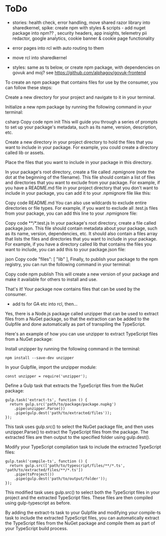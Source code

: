 # ToDo

* stories: health check, error handling, move shared razor library into sharedkernel,
spike: create npm with styles & scripts - add nuget package into npm??
, security headers, app insights, telemetry pii redactor, google analytics, cookie banner & cookie page functionality

* error pages into rcl with auto routing to them

* move rcl into sharedkernel

* styles: same as ts below, or create npm package, with dependencies on govuk and moj? see https://github.com/alphagov/govuk-frontend

To create an npm package that contains files for use by the consumer, you can follow these steps:

Create a new directory for your project and navigate to it in your terminal.

Initialize a new npm package by running the following command in your terminal:

csharp
Copy code
npm init
This will guide you through a series of prompts to set up your package's metadata, such as its name, version, description, etc.

Create a new directory in your project directory to hold the files that you want to include in your package. For example, you could create a directory called lib or assets.

Place the files that you want to include in your package in this directory.

In your package's root directory, create a file called .npmignore (note the dot at the beginning of the filename). This file should contain a list of files and directories that you want to exclude from your package. For example, if you have a README.md file in your project directory that you don't want to include in your package, you can add it to your .npmignore file like this:

Copy code
README.md
You can also use wildcards to exclude entire directories or file types. For example, if you want to exclude all .test.js files from your package, you can add this line to your .npmignore file:

Copy code
**/*.test.js
In your package's root directory, create a file called package.json. This file should contain metadata about your package, such as its name, version, dependencies, etc. It should also contain a files array that lists the files and directories that you want to include in your package. For example, if you have a directory called lib that contains the files you want to include, you can add this to your package.json file:

json
Copy code
"files": [
  "lib"
],
Finally, to publish your package to the npm registry, you can run the following command in your terminal:

Copy code
npm publish
This will create a new version of your package and make it available for others to install and use.

That's it! Your package now contains files that can be used by the consumer.

* add ts for GA etc into rcl, then...

Yes, there is a Node.js package called unzipper that can be used to extract files from a NuGet package, so that the extraction can be added to the Gulpfile and done automatically as part of transpiling the TypeScript.

Here's an example of how you can use unzipper to extract TypeScript files from a NuGet package:

Install unzipper by running the following command in the terminal:

```npm install --save-dev unzipper```

In your Gulpfile, import the unzipper module:

```
const unzipper = require('unzipper');
```

Define a Gulp task that extracts the TypeScript files from the NuGet package:

```
gulp.task('extract-ts', function () {
  return gulp.src('path/to/package/package.nupkg')
    .pipe(unzipper.Parse())
    .pipe(gulp.dest('path/to/extracted/files'));
});
```
This task uses gulp.src() to select the NuGet package file, and then uses unzipper.Parse() to extract the TypeScript files from the package. The extracted files are then output to the specified folder using gulp.dest().

Modify your TypeScript compilation task to include the extracted TypeScript files:

```
gulp.task('compile-ts', function () {
  return gulp.src(['path/to/typescript/files/**/*.ts', 'path/to/extracted/files/**/*.ts'])
    .pipe(tsProject())
    .pipe(gulp.dest('path/to/output/folder'));
});
```
This modified task uses gulp.src() to select both the TypeScript files in your project and the extracted TypeScript files. These files are then compiled using gulp-typescript as before.

By adding the extract-ts task to your Gulpfile and modifying your compile-ts task to include the extracted TypeScript files, you can automatically extract the TypeScript files from the NuGet package and compile them as part of your TypeScript build process.
